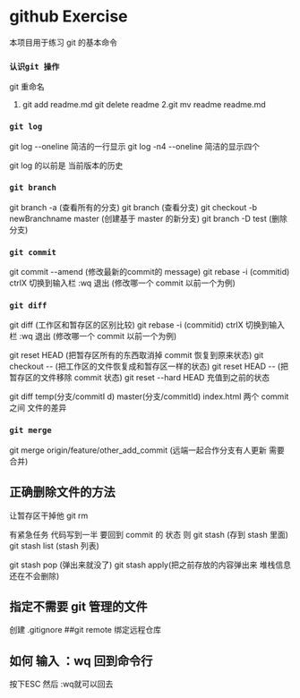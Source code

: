 # github Exercise

本项目用于练习 git 的基本命令

### `认识git 操作`

git 重命名

1. git add readme.md git delete readme
   2.git mv readme readme.md

### `git log`

git log --oneline 简洁的一行显示
git log -n4 --oneline 简洁的显示四个

git log 的以前是 当前版本的历史

### `git branch`
git branch -a (查看所有的分支)
git branch (查看分支)
git checkout -b newBranchname master (创建基于 master 的新分支)
git branch -D test (删除分支)

### `git commit`

git commit --amend (修改最新的commit的 message)
git rebase -i (commitid) ctrlX 切换到输入栏 :wq 退出 (修改哪一个 commit 以前一个为例)

### `git diff`

git diff (工作区和暂存区的区别比较)
git rebase -i (commitid) ctrlX 切换到输入栏 :wq 退出 (修改哪一个 commit 以前一个为例)

git reset HEAD (把暂存区所有的东西取消掉 commit 恢复到原来状态)
git checkout -- <file> (把工作区的文件恢复成和暂存区一样的状态)
git reset HEAD --<file> (把暂存区的文件移除 commit 状态)
git reset --hard HEAD 充值到之前的状态

git diff temp(分支/commitI d) master(分支/commitId) index.html 两个 commit 之间 文件的差异


### `git merge`
 git merge origin/feature/other_add_commit  (远端一起合作分支有人更新 需要合并)

## 正确删除文件的方法

让暂存区干掉他 git rm <file>

有紧急任务 代码写到一半 要回到 commit 的 状态 则 git stash (存到 stash 里面)
git stash list (stash 列表)

git stash pop (弹出来就没了)
git stash apply(把之前存放的内容弹出来 堆栈信息还在不会删除)

## 指定不需要 git 管理的文件
创建 .gitignore
##git remote 绑定远程仓库


## 如何 输入 ：wq 回到命令行
按下ESC 然后 :wq就可以回去
